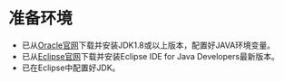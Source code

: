 # 准备环境<a name="dgc_06_0046"></a>

-   已从[Oracle官网](http://www.oracle.com/technetwork/java/archive-139210.html)下载并安装JDK1.8或以上版本，配置好JAVA环境变量。
-   已从[Eclipse官网](http://www.eclipse.org/downloads/eclipse-packages/)下载并安装Eclipse IDE for Java Developers最新版本。
-   已在Eclipse中配置好JDK。

